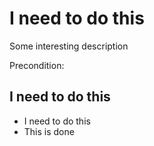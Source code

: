 # I need to do this
Some interesting description

Precondition: 

## I need to do this
* I need to do this
* This is done